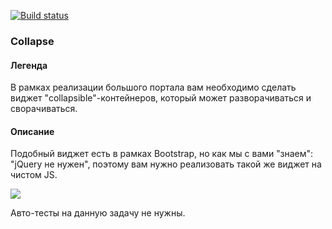 [![Build status](https://ci.appveyor.com/api/projects/status/bkuhlk7pdfi12pqc?svg=true)](https://ci.appveyor.com/project/zuev720/ahj-9-1)



### Collapse

#### Легенда

В рамках реализации большого портала вам необходимо сделать виджет "collapsible"-контейнеров, который может разворачиваться и сворачиваться.

#### Описание

Подобный виджет есть в рамках Bootstrap, но как мы с вами "знаем": "jQuery не нужен", поэтому вам нужно реализовать такой же виджет на чистом JS.

![](https://github.com/netology-code/ahj-homeworks/blob/simplification/anim/pic/collapse.gif)

Авто-тесты на данную задачу не нужны.
